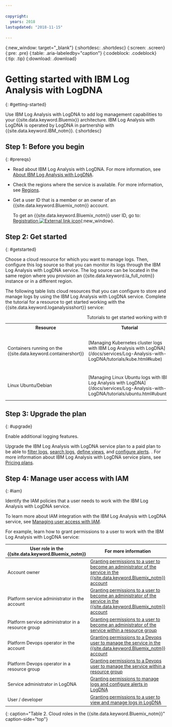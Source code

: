 ```yaml
---

copyright:
  years: 2018
lastupdated: "2018-11-15"

---
```


{:new_window: target="_blank"}
{:shortdesc: .shortdesc}
{:screen: .screen}
{:pre: .pre}
{:table: .aria-labeledby="caption"}
{:codeblock: .codeblock}
{:tip: .tip}
{:download: .download}


# Getting started with IBM Log Analysis with LogDNA
{: #getting-started}

Use IBM Log Analysis with LogDNA to add log management capabilities to your {{site.data.keyword.Bluemix}} architecture. IBM Log Analysis with LogDNA is operated by LogDNA in partnership with {{site.data.keyword.IBM_notm}}.
{:shortdesc}


## Step 1: Before you begin
{: #prereqs}

* Read about IBM Log Analysis with LogDNA. For more information, see [About IBM Log Analysis with LogDNA](/docs/services/Log-Analysis-with-LogDNA/overview.html#about).
* Check the regions where the service is available. For more information, see [Regions](/docs/services/Log-Analysis-with-LogDNA/overview.html#regions).
* Get a user ID that is a member or an owner of an {{site.data.keyword.Bluemix_notm}} account. 

    To get an {{site.data.keyword.Bluemix_notm}} user ID, go to: [Registration ![External link icon](../../icons/launch-glyph.svg "External link icon")](https://console.bluemix.net/registration/){:new_window}.



## Step 2: Get started
{: #getstarted}

Choose a cloud resource for which you want to manage logs. Then, configure this log source so that you can monitor its logs through the IBM Log Analysis with LogDNA service. The log source can be located in the same region where you provision an {{site.data.keyword.la_full_notm}} instance or in a different region.

The following table lists cloud resources that you can configure to store and manage logs by using the IBM Log Analysis with LogDNA service. Complete the tutorial for a resource to get started working with the {{site.data.keyword.loganalysisshort}} service:

<table>
  <caption>Tutorials to get started working with the IBM Log Analysis with LogDNA service </caption>
  <tr>
    <th>Resource</th>
    <th>Tutorial</th>
    <th>Environment</th>
    <th>Scenario</th>
  </tr>
  <tr>
    <td>Containers running on the {{site.data.keyword.containershort}}</td>
    <td>[Managing Kubernetes cluster logs with IBM Log Analysis with LogDNA](/docs/services/Log-Analysis-with-LogDNA/tutorials/kube.html#kube)</td>
    <td>{{site.data.keyword.Bluemix_notm}} Public </td>
    <td>![{{site.data.keyword.containershort}} and the IBM Log Analysis with LogDNA](images/kube.png "{{site.data.keyword.containershort}} and the IBM Log Analysis with LogDNA")</td>
  </tr>
  <tr>
    <td>Linux Ubuntu/Debian</td>
    <td>[Managing Linux Ubuntu logs with IBM Log Analysis with LogDNA](/docs/services/Log-Analysis-with-LogDNA/tutorials/ubuntu.html#ubuntu)</td>
    <td>On premisses</td>
    <td>![Ubuntu server and the IBM Log Analysis with LogDNA](images/ubuntu.png "Ubuntu server and the IBM Log Analysis with LogDNA")</td>
  </tr>
</table>



## Step 3: Upgrade the plan
{: #upgrade}

Enable additional logging features.

Upgrade the IBM Log Analysis with LogDNA service plan to a paid plan to be able to [filter logs](/docs/services/Log-Analysis-with-LogDNA/view_logs.html#step5), [search logs](/docs/services/Log-Analysis-with-LogDNA/view_logs.html#step6), [define views](/docs/services/Log-Analysis-with-LogDNA/view_logs.html#step7), and [configure alerts](https://docs.logdna.com/docs/alerts). . For more information about IBM Log Analysis with LogDNA service plans, see [Pricing plans](/docs/services/Log-Analysis-with-LogDNA/overview.html#pricing_plans).

## Step 4: Manage user access with IAM
{: #iam}

Identify the IAM policies that a user needs to work with the IBM Log Analysis with LogDNA service.

To learn more about IAM integration with the IBM Log Analysis with LogDNA service, see [Managing user access with IAM](/docs/services/Log-Analysis-with-LogDNA/iam.html#iam).

For example, learn how to grant permissions to a user to work with the IBM Log Analysis with LogDNA service:

| User role in the {{site.data.keyword.Bluemix_notm}} | For more information                     |
|-----------------------------------------------------|------------------------------------------|
| Account owner                                       | [Granting permissions to a user to become an administrator of the service in the {{site.data.keyword.Bluemix_notm}} account](/docs/services/Log-Analysis-with-LogDNA/work_iam.html#admin_account) |
| Platform service administrator in the account       | [Granting permissions to a user to become an administrator of the service in the {{site.data.keyword.Bluemix_notm}} account](/docs/services/Log-Analysis-with-LogDNA/work_iam.html#admin_account) |
| Platform service administrator in a resource group  | [Granting permissions to a user to become an administrator of the service within a resource group](/docs/services/Log-Analysis-with-LogDNA/work_iam.html#admin_rg) |
| Platform Devops operator in the account           | [Granting permissions to a Devops user to manage the service in the {{site.data.keyword.Bluemix_notm}} account](/docs/services/Log-Analysis-with-LogDNA/work_iam.html#devops_account) |
| Platform Devops operator in a resource group        | [Granting permissions to a Devops user to manage the service within a resource group](/docs/services/Log-Analysis-with-LogDNA/work_iam.html#devops_rg) |
| Service administrator in LogDNA                     | [Granting permissions to manage logs and configure alerts in LogDNA](/docs/services/Log-Analysis-with-LogDNA/work_iam.html#admin_user_logdna)              |
| User / developer                                    | [Granting permissions to a user to view and manage logs in LogDNA](/docs/services/Log-Analysis-with-LogDNA/work_iam.html#user_logdna)               |
{: caption="Table 2. Cloud roles in the {{site.data.keyword.Bluemix_notm}}" caption-side="top"}


